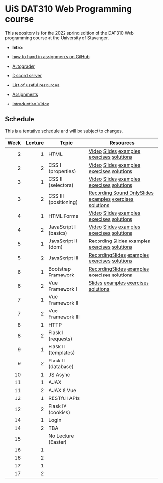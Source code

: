   # UiS DAT310 Web Programming course

This repository is for the 2022 spring edition of the DAT310 Web programming course at the University of Stavanger. 

  - **Intro**: 
  - [how to hand in assignments on GitHub](autograder.md)
  - [Autograder](https://uis.itest.run)
  - [Discord server](https://discord.gg/wBp8s8uY)
  - [List of useful resources](Resources.md)

  - [Assignments](https://github.com/dat310-2022/assignments)
  
  - [Introduction Video](https://stavanger.instructuremedia.com/embed/39957576-a687-4c49-81c3-60444624e332)
  
## Schedule 
 
This is a tentative schedule and will be subject to changes.

| Week | Lecture | Topic                 | Resources                                                                                                                                                                                                                                                                                     |
|-----:|--------:|-----------------------|-----------------------------------------------------------------------------------------------------------------------------------------------------------------------------------------------------------------------------------------------------------------------------------------------|
|    2 |       1 | HTML                  | [Video](https://stavanger.instructuremedia.com/embed/2c80a7b1-9853-4cb8-924e-12ba0d4adf8d) [Slides](slides/1-1-Web-programming-HTML.pdf) [examples](examples/html/basic/) [exercises](exercises/html/basic/) [solutions](solutions/html/basic/)                                               |
|    2 |       2 | CSS I (properties)    | [Video](https://stavanger.instructuremedia.com/embed/9fba90b1-686c-4d02-bfb3-6bbcd79dc5d5) [Slides](slides/2-1-Web-programming-CSS-p1.pdf) [examples](examples/css/properties) [exercises](exercises/css/properties) [solutions](solutions/css/properties)                                    |
|    3 |       1 | CSS II (selectors)    | [Video](https://stavanger.instructuremedia.com/embed/950dbbd4-2bc0-48f3-810a-1febe05caa16) [Slides](slides/2-2-Web-programming-CSS-p2.pdf) [examples](examples/css/selectors)  [exercises](exercises/css/properties)  [solutions](solutions/css/selectors)                                    |
|    3 |       2 | CSS III (positioning) | [Recording Sound Only](https://uis.cloud.panopto.eu/Panopto/Pages/Viewer.aspx?id=63e75f2e-1803-4138-b721-ae220084dc66)[Slides](slides/3-1-Web-programming-CSS-p3.pdf) [examples](examples/css/positioning/)  [exercises](exercises/css/positioning/)  [solutions](solutions/css/positioning/) |
|    4 |       1 | HTML Forms            | [Video](https://stavanger.instructuremedia.com/embed/37909e0b-9bdc-42a2-a0b8-1e55018ac6f5) [Slides](slides/3-2-Web-programming-HTML-Forms.pdf) [examples](examples/html/forms/)  [exercises](exercises/html/forms/)  [solutions](solutions/html/forms/)                                       |
|    4 |       2 | JavaScript I (basics) | [Video](https://stavanger.instructuremedia.com/embed/7b6460bb-3a7f-4339-bd51-412013c587a2) [Slides](slides/4-1-Web-programming-JavaScript-p1.pdf) [examples](examples/js/basics/)  [exercises](exercises/js/basics/)  [solutions](solutions/js/basics/)                                       |
|    5 |       1 | JavaScript II (dom)   | [Recording](https://uis.cloud.panopto.eu/Panopto/Pages/Viewer.aspx?id=2d31ffbe-0d8e-4233-a2f9-ae2f0096d632) [Slides](slides/4-2-Web-programming-JavaScript-p2.pdf) [examples](examples/js/events_dom/)  [exercises](exercises/js/events_dom/)  [solutions](solutions/js/events_dom/)          |
|    5 |       2 | JavaScript III        | [Recording](https://uis.cloud.panopto.eu/Panopto/Pages/Viewer.aspx?id=09e7faa3-3000-44f1-8912-ae220084dccb)[Slides](slides/5-1-Web-programming-JavaScript-p3.pdf) [examples](examples/js/more/)  [exercises](exercises/js/more/)  [solutions](solutions/js/more/)                             |
|    6 |       1 | Bootstrap Framework   | [Recording](https://uis.cloud.panopto.eu/Panopto/Pages/Viewer.aspx?id=dea7ce6c-2593-4f63-8676-ae2f0096d6b2)[Slides](slides/5-2-Web-programming-Bootstrap.pdf) [examples](examples/bootstrap/)  [exercises](exercises/bootstrap/)  [solutions](solutions/bootstrap/)                                                                                                                                      |
|    6 |       2 | Vue Framework I       | [Slides](slides/6-2-Web-programming-vue-p1.pdf) [examples](examples/js/vue/)  [exercises](exercises/js/vue/)  [solutions](solutions/js/vue/)                                                                                                                                      |
|    7 |       1 | Vue Framework II      |                                                                                                                                                                                                                                                                                               |
|    7 |       2 | Vue Framework III     |                                                                                                                                                                                                                                                                                               |
|    8 |       1 | HTTP                  |                                                                                                                                                                                                                                                                                               |
|    8 |       2 | Flask I (requests)    |                                                                                                                                                                                                                                                                                               |
|    9 |       1 | Flask II (templates)  |                                                                                                                                                                                                                                                                                               |
|    9 |       2 | Flask III (database)  |                                                                                                                                                                                                                                                                                               |
|   10 |       1 | JS Async              |                                                                                                                                                                                                                                                                                               |
|   11 |       1 | AJAX                  |                                                                                                                                                                                                                                                                                               |
|   11 |       2 | AJAX & Vue            |                                                                                                                                                                                                                                                                                               |
|   12 |       1 | RESTfull APIs         |                                                                                                                                                                                                                                                                                               |
|   12 |       2 | Flask IV (cookies)    |                                                                                                                                                                                                                                                                                               |
|   14 |       1 | Login                 |                                                                                                                                                                                                                                                                                               |
|   14 |       2 | TBA                   |                                                                                                                                                                                                                                                                                               |
|   15 |         | No Lecture (Easter)   |                                                                                                                                                                                                                                                                                               |
|   16 |       1 |                       |                                                                                                                                                                                                                                                                                               |
|   16 |       2 |                       |                                                                                                                                                                                                                                                                                               |
|   17 |       1 |                       |                                                                                                                                                                                                                                                                                               |
|   17 |       2 |                       |                                                                                                                                                                                                                                                                                               |


